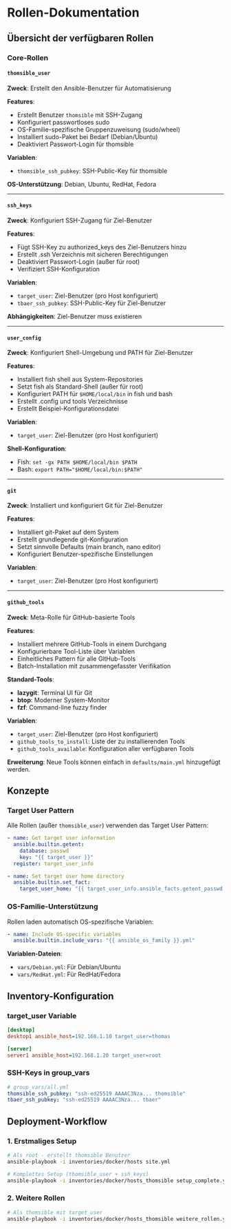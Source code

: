 # Rollen-Dokumentation

## Übersicht der verfügbaren Rollen

### Core-Rollen

#### `thomsible_user`
**Zweck**: Erstellt den Ansible-Benutzer für Automatisierung

**Features**:
- Erstellt Benutzer `thomsible` mit SSH-Zugang
- Konfiguriert passwortloses sudo
- OS-Familie-spezifische Gruppenzuweisung (sudo/wheel)
- Installiert sudo-Paket bei Bedarf (Debian/Ubuntu)
- Deaktiviert Passwort-Login für thomsible

**Variablen**:
- `thomsible_ssh_pubkey`: SSH-Public-Key für thomsible

**OS-Unterstützung**: Debian, Ubuntu, RedHat, Fedora

---

#### `ssh_keys`
**Zweck**: Konfiguriert SSH-Zugang für Ziel-Benutzer

**Features**:
- Fügt SSH-Key zu authorized_keys des Ziel-Benutzers hinzu
- Erstellt .ssh Verzeichnis mit sicheren Berechtigungen
- Deaktiviert Passwort-Login (außer für root)
- Verifiziert SSH-Konfiguration

**Variablen**:
- `target_user`: Ziel-Benutzer (pro Host konfiguriert)
- `tbaer_ssh_pubkey`: SSH-Public-Key für Ziel-Benutzer

**Abhängigkeiten**: Ziel-Benutzer muss existieren

---

#### `user_config`
**Zweck**: Konfiguriert Shell-Umgebung und PATH für Ziel-Benutzer

**Features**:
- Installiert fish shell aus System-Repositories
- Setzt fish als Standard-Shell (außer für root)
- Konfiguriert PATH für `$HOME/local/bin` in fish und bash
- Erstellt .config und tools Verzeichnisse
- Erstellt Beispiel-Konfigurationsdatei

**Variablen**:
- `target_user`: Ziel-Benutzer (pro Host konfiguriert)

**Shell-Konfiguration**:
- Fish: `set -gx PATH $HOME/local/bin $PATH`
- Bash: `export PATH="$HOME/local/bin:$PATH"`

---

#### `git`
**Zweck**: Installiert und konfiguriert Git für Ziel-Benutzer

**Features**:
- Installiert git-Paket auf dem System
- Erstellt grundlegende git-Konfiguration
- Setzt sinnvolle Defaults (main branch, nano editor)
- Konfiguriert Benutzer-spezifische Einstellungen

**Variablen**:
- `target_user`: Ziel-Benutzer (pro Host konfiguriert)

---

#### `github_tools`
**Zweck**: Meta-Rolle für GitHub-basierte Tools

**Features**:
- Installiert mehrere GitHub-Tools in einem Durchgang
- Konfigurierbare Tool-Liste über Variablen
- Einheitliches Pattern für alle GitHub-Tools
- Batch-Installation mit zusammengefasster Verifikation

**Standard-Tools**:
- **lazygit**: Terminal UI für Git
- **btop**: Moderner System-Monitor
- **fzf**: Command-line fuzzy finder

**Variablen**:
- `target_user`: Ziel-Benutzer (pro Host konfiguriert)
- `github_tools_to_install`: Liste der zu installierenden Tools
- `github_tools_available`: Konfiguration aller verfügbaren Tools

**Erweiterung**:
Neue Tools können einfach in `defaults/main.yml` hinzugefügt werden.

## Konzepte

### Target User Pattern
Alle Rollen (außer `thomsible_user`) verwenden das Target User Pattern:

```yaml
- name: Get target user information
  ansible.builtin.getent:
    database: passwd
    key: "{{ target_user }}"
  register: target_user_info

- name: Set target user home directory
  ansible.builtin.set_fact:
    target_user_home: "{{ target_user_info.ansible_facts.getent_passwd[target_user][4] }}"
```

### OS-Familie-Unterstützung
Rollen laden automatisch OS-spezifische Variablen:

```yaml
- name: Include OS-specific variables
  ansible.builtin.include_vars: "{{ ansible_os_family }}.yml"
```

**Variablen-Dateien**:
- `vars/Debian.yml`: Für Debian/Ubuntu
- `vars/RedHat.yml`: Für RedHat/Fedora

## Inventory-Konfiguration

### target_user Variable
```ini
[desktop]
desktop1 ansible_host=192.168.1.10 target_user=thomas

[server]
server1 ansible_host=192.168.1.20 target_user=root
```

### SSH-Keys in group_vars
```yaml
# group_vars/all.yml
thomsible_ssh_pubkey: "ssh-ed25519 AAAAC3Nza... thomsible"
tbaer_ssh_pubkey: "ssh-ed25519 AAAAC3Nza... tbaer"
```

## Deployment-Workflow

### 1. Erstmaliges Setup
```bash
# Als root - erstellt thomsible Benutzer
ansible-playbook -i inventories/docker/hosts site.yml

# Komplettes Setup (thomsible_user + ssh_keys)
ansible-playbook -i inventories/docker/hosts_thomsible setup_complete.yml
```

### 2. Weitere Rollen
```bash
# Als thomsible mit target_user
ansible-playbook -i inventories/docker/hosts_thomsible weitere_rollen.yml
```
